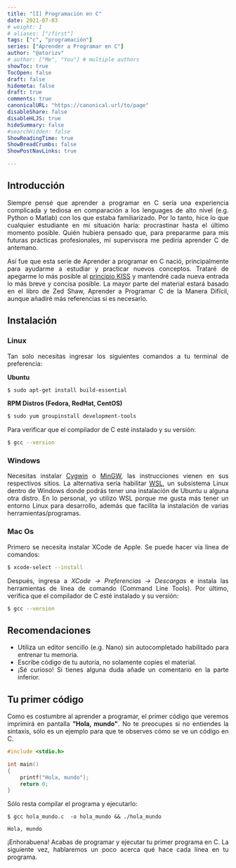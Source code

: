 ```yaml
---
title: "[I] Programación en C"
date: 2021-07-03
# weight: 1
# aliases: ["/first"]
tags: ["c", "programación"]
series: ["Aprender a Programar en C"]
author: "@atorizv"
# author: ["Me", "You"] # multiple authors
showToc: true
TocOpen: false
draft: false
hidemeta: false
draft: true
comments: true
canonicalURL: "https://canonical.url/to/page"
disableShare: false
disableHLJS: true
hideSummary: false
#searchHidden: false
ShowReadingTime: true
ShowBreadCrumbs: false
ShowPostNavLinks: true

---
```

<div style="text-align: justify"> 

## Introducción
Siempre pensé que aprender a programar en C sería una experiencia complicada y tediosa en comparación a los lenguages de alto nivel (e.g. Python o Matlab) con los que estaba familiarizado. Por lo tanto, hice lo que cualquier estudiante en mi situación haría: procrastinar hasta el último momento posible. Quién hubiera pensado que, para prepararme para mis futuras prácticas profesionales, mi supervisora me pediría aprender C de antemano.

Así fue que esta serie de Aprender a programar en C nació, principalmente para ayudarme a estudiar y practicar nuevos conceptos. Trataré de apegarme lo más posible al [principio KISS](https://en.wikipedia.org/wiki/KISS_principle) y mantendré cada nueva entrada lo más breve y concisa posible. La mayor parte del material estará basado en el libro de Zed Shaw, Aprender a Programar C de la Manera Difícil, aunque añadiré más referencias si es necesario.

## Instalación
### Linux
Tan solo necesitas ingresar los siguientes comandos a tu terminal de preferencia:

**Ubuntu**
```bash
$ sudo apt-get install build-essential
```

**RPM Distros (Fedora, RedHat, CentOS)**
```bash
$ sudo yum groupinstall development-tools
```
Para verificar que el compilador de C esté instalado y su versión:
```bash
$ gcc --version
```

### Windows
Necesitas instalar [Cygwin](https://www.cygwin.com/) o [MinGW](http://mingw-w64.org/doku.php), las instrucciones vienen en sus respectivos sitios. La alternativa sería habilitar [WSL](https://docs.microsoft.com/es-es/windows/wsl/install-win10), un subsistema Linux dentro de Windows donde podrás tener una instalación de Ubuntu u alguna otra distro. En lo personal, yo utilizo WSL porque me gusta más tener un entorno Linux para desarrollo, además que facilita la instalación de varias herramientas/programas.

### Mac Os
Primero se necesita instalar XCode de Apple. Se puede hacer vía línea de comandos:
```bash
$ xcode-select --install
```
Después, ingresa a *XCode -> Preferencias -> Descargas* e instala las herramientas de línea de comando (Command Line Tools). Por último, verifica que el compilador de C esté instalado y su versión:
```bash
$ gcc --version
```

## Recomendaciones

* Utiliza un editor sencillo (e.g. Nano) sin autocompletado habilitado para entrenar tu memoria.
* Escribe código de tu autoría, no solamente copies el material.
* ¡Sé curioso! Si tienes alguna duda añade un comentario en la parte inferior.

## Tu primer código
Como es costumbre al aprender a programar, el primer código que veremos imprimirá en pantalla **"Hola, mundo"**. No te preocupes si no entiendes la sintaxis, sólo es un ejemplo para que te observes cómo se ve un código en C.

```c {linenos=inline}
#include <stdio.h>

int main()
{
    printf("Hola, mundo");
    return 0;
}
```

Sólo resta compilar el programa y ejecutarlo:
```shell
$ gcc hola_mundo.c  -o hola_mundo && ./hola_mundo
```

```
Hola, mundo
```

¡Enhorabuena! Acabas de programar y ejecutar tu primer programa en C. La siguiente vez, hablaremos un poco acerca qué hace cada línea en tu programa.
</div>

